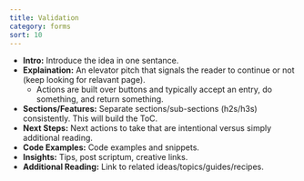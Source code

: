 ```yaml
---
title: Validation
category: forms
sort: 10
---
```


- **Intro:** Introduce the idea in one sentance.
- **Explaination:** An elevator pitch that signals the reader to continue or not (keep looking for relavant page).
    - Actions are built over buttons and typically accept an entry, do something, and return something.
- **Sections/Features:** Separate sections/sub-sections (h2s/h3s) consistently. This will build the ToC.
- **Next Steps:** Next actions to take that are intentional versus simply additional reading.
- **Code Examples:** Code examples and snippets.
- **Insights:** Tips, post scriptum, creative links.
- **Additional Reading:** Link to related ideas/topics/guides/recipes.
